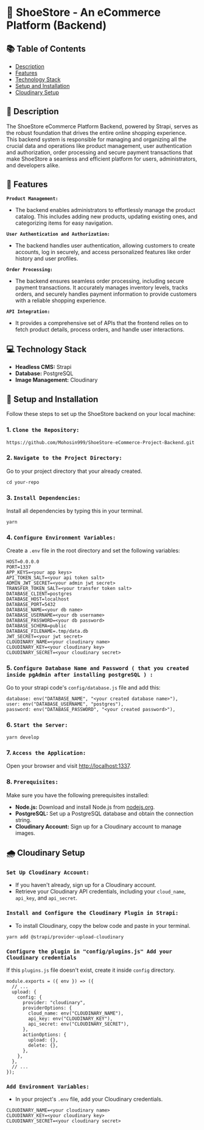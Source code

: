 # 👞 ShoeStore - An eCommerce Platform (Backend)

## 📚 Table of Contents

- [Description](#-description)
- [Features](#-features)
- [Technology Stack](#-technology-stack)
- [Setup and Installation](#-setup-and-installation)
- [Cloudinary Setup](#️-cloudinary-setup)

## 📖 Description

The ShoeStore eCommerce Platform Backend, powered by Strapi, serves as the robust foundation that drives the entire online shopping experience. This backend system is responsible for managing and organizing all the crucial data and operations like product management, user authentication and authorization, order processing and secure payment transactions that make ShoeStore a seamless and efficient platform for users, administrators, and developers alike.

## 🔆 Features

**`Product Management:`**
- The backend enables administrators to effortlessly manage the product catalog. This includes adding new products, updating existing ones, and categorizing items for easy navigation.

**`User Authentication and Authorization:`**
- The backend handles user authentication, allowing customers to create accounts, log in securely, and access personalized features like order history and user profiles.

**`Order Processing:`**
- The backend ensures seamless order processing, including secure payment transactions. It accurately manages inventory levels, tracks orders, and securely handles payment information to provide customers with a reliable shopping experience.

**`API Integration:`**
- It provides a comprehensive set of APIs that the frontend relies on to fetch product details, process orders, and handle user interactions.

## 💻 Technology Stack

- **Headless CMS:** Strapi
- **Database:** PostgreSQL
- **Image Management:** Cloudinary

## 🚀 Setup and Installation

Follow these steps to set up the ShoeStore backend on your local machine:

### 1. `Clone the Repository:`

```
https://github.com/Mohosin999/ShoeStore-eCommerce-Project-Backend.git
```

### 2. `Navigate to the Project Directory:`

Go to your project directory that your already created.

```
cd your-repo
```

### 3. `Install Dependencies:`

Install all dependencies by typing this in your terminal.

```
yarn
```

### 4. `Configure Environment Variables:`

Create a `.env` file in the root directory and set the following variables:

```
HOST=0.0.0.0
PORT=1337
APP_KEYS=<your app keys>
API_TOKEN_SALT=<your api token salt>
ADMIN_JWT_SECRET=<your admin jwt secret>
TRANSFER_TOKEN_SALT=<your transfer token salt>
DATABASE_CLIENT=postgres
DATABASE_HOST=localhost
DATABASE_PORT=5432
DATABASE_NAME=<your db name>
DATABASE_USERNAME=<your db username>
DATABASE_PASSWORD=<your db password>
DATABASE_SCHEMA=public
DATABASE_FILENAME=.tmp/data.db
JWT_SECRET=<your jwt secret>
CLOUDINARY_NAME=<your cloudinary name>
CLOUDINARY_KEY=<your cloudinary key>
CLOUDINARY_SECRET=<your cloudinary secret>
```

### 5. `Configure Database Name and Password ( that you created inside pgAdmin after installing postgreSQL ) :`

Go to your strapi code's `config/database.js` file and add this:

```
database: env("DATABASE_NAME", "<your created database name>"),
user: env("DATABASE_USERNAME", "postgres"),
password: env("DATABASE_PASSWORD", "<your created password>"),
```

### 6. `Start the Server:`

```
yarn develop
```

### 7. `Access the Application:`

Open your browser and visit [http://localhost:1337](http://localhost:1337).

### 8. `Prerequisites:`

Make sure you have the following prerequisites installed:

- **Node.js:** Download and install Node.js from [nodejs.org](https://nodejs.org/en).
- **PostgreSQL:** Set up a PostgreSQL database and obtain the connection string.
- **Cloudinary Account:** Sign up for a Cloudinary account to manage images.

## 🌧️ Cloudinary Setup

### `Set Up Cloudinary Account:`

- If you haven't already, sign up for a Cloudinary account.
- Retrieve your Cloudinary API credentials, including your `cloud_name`, `api_key`, and `api_secret`.

### `Install and Configure the Cloudinary Plugin in Strapi:`

- To install Cloudinary, copy the below code and paste in your terminal.

```
yarn add @strapi/provider-upload-cloudinary
```

### `Configure the plugin in "config/plugins.js" Add your Cloudinary credentials`

If this `plugins.js` file doesn't exist, create it inside `config` directory.

```
module.exports = ({ env }) => ({
  // ...
  upload: {
    config: {
      provider: "cloudinary",
      providerOptions: {
        cloud_name: env("CLOUDINARY_NAME"),
        api_key: env("CLOUDINARY_KEY"),
        api_secret: env("CLOUDINARY_SECRET"),
      },
      actionOptions: {
        upload: {},
        delete: {},
      },
    },
  },
  // ...
});
```

### `Add Environment Variables:`

- In your project's `.env` file, add your Cloudinary credentials.

```
CLOUDINARY_NAME=<your cloudinary name>
CLOUDINARY_KEY=<your cloudinary key>
CLOUDINARY_SECRET=<your cloudinary secret>
```
